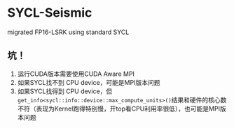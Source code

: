 # SYCL-Seismic
migrated FP16-LSRK using standard SYCL



## 坑！

1. 运行CUDA版本需要使用CUDA Aware MPI  
2. 如果SYCL找不到 CPU device，可能是MPI版本问题  
3. 如果SYCL找得到 CPU device，但```get_info<sycl::info::device::max_compute_units>()```结果和硬件的核心数不符（表现为Kernel跑得特别慢，开top看CPU利用率很低），也可能是MPI版本问题  
